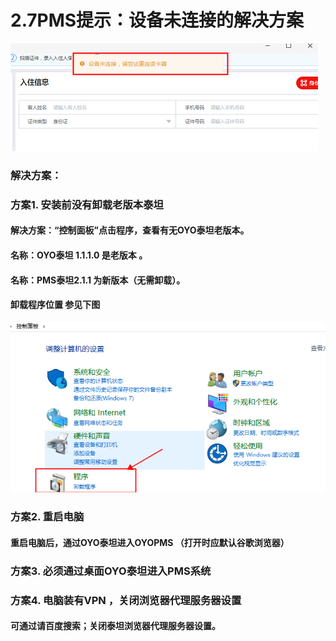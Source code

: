 # 2.7PMS提示：设备未连接的解决方案

![](../../../.gitbook/assets/image%20%28340%29.png)

### 解决方案：

### 方案1. 安装前没有卸载老版本泰坦      

#### 解决方案：“控制面板”点击程序，查看有无OYO泰坦老版本。

#### 名称：OYO泰坦 1.1.1.0 是老版本  。

#### 名称：PMS泰坦2.1.1   为新版本（无需卸载）。

#### 卸载程序位置 参见下图

![](../../../.gitbook/assets/image%20%2835%29.png)

### 方案2. 重启电脑 

#### 重启电脑后，通过OYO泰坦进入OYOPMS （打开时应默认谷歌浏览器）

### 方案3. 必须通过桌面OYO泰坦进入PMS系统 

### 方案4. 电脑装有VPN ，关闭浏览器代理服务器设置

####  可通过请百度搜索；关闭泰坦浏览器代理服务器设置。



